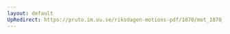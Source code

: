 ```yaml
---
layout: default
UpRedirect: https://pruto.im.uu.se/riksdagen-motions-pdf/1870/mot_1870__ak__88/mot_1870__ak__88-001.pdf
---
```

